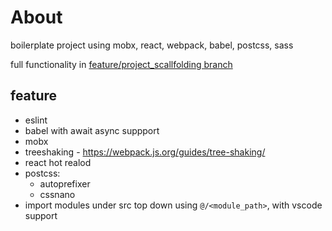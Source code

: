 
# About

boilerplate project using mobx, react, webpack, babel, postcss, sass

full functionality in [feature/project_scallfolding branch](https://github.com/inter-action/desktop_react_boilerplate/tree/feature/scaffolding)

## feature

* eslint
* babel with await async suppport
* mobx
* treeshaking - https://webpack.js.org/guides/tree-shaking/
* react hot realod
* postcss:
    * autoprefixer
    * cssnano
* import modules under src top down using `@/<module_path>`, with vscode support
